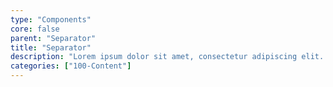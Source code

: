```yaml
---
type: "Components"
core: false
parent: "Separator"
title: "Separator"
description: "Lorem ipsum dolor sit amet, consectetur adipiscing elit. Nunc tempus laoreet leo sit amet iaculis."
categories: ["100-Content"]
---
```


